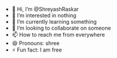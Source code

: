- 👋 Hi, I’m @ShreyashRaskar
- 👀 I’m interested in nothing 
- 🌱 I’m currently learning something 
- 💞️ I’m looking to collaborate on someone 
- 📫 How to reach me from everywhere 
- 😄 Pronouns: shree
- ⚡ Fun fact: I am free

<!---
ShreyashRaskar/ShreyashRaskar is a ✨ special ✨ repository because its `README.md` (this file) appears on your GitHub profile.
You can click the Preview link to take a look at your changes.
--->
